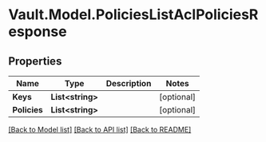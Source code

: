 # Vault.Model.PoliciesListAclPoliciesResponse

## Properties

Name | Type | Description | Notes
------------ | ------------- | ------------- | -------------
**Keys** | **List&lt;string&gt;** |  | [optional] 
**Policies** | **List&lt;string&gt;** |  | [optional] 

[[Back to Model list]](../README.md#documentation-for-models) [[Back to API list]](../README.md#documentation-for-api-endpoints) [[Back to README]](../README.md)

